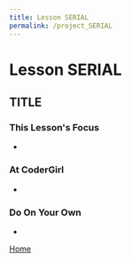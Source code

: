 ```yaml
---
title: Lesson SERIAL
permalink: /project_SERIAL
---
```


# Lesson SERIAL

## TITLE

### This Lesson's Focus
*

### At CoderGirl
*

### Do On Your Own
*

[Home]( /web_group_cohort/project_track )
